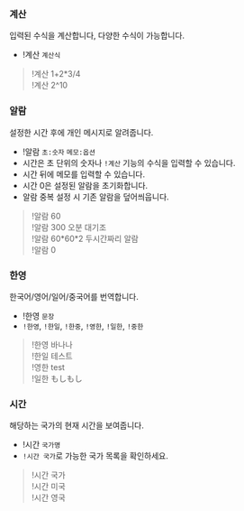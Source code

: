 ### 계산
입력된 수식을 계산합니다, 다양한 수식이 가능합니다.
- !계산 <code>계산식</code>

> !계산 1+2\*3/4 <br />
> !계산 2^10


### 알람
설정한 시간 후에 개인 메시지로 알려줍니다.
- !알람 <code>초:숫자</code> <code>메모:옵션</code>
- 시간은 초 단위의 숫자나 `!계산` 기능의 수식을 입력할 수 있습니다.
- 시간 뒤에 메모를 입력할 수 있습니다.
- 시간 0은 설정된 알람을 초기화합니다.
- 알람 중복 설정 시 기존 알람을 덮어씌웁니다.

> !알람 60 <br />
> !알람 300 오분 대기조 <br />
> !알람 60\*60\*2 두시간짜리 알람 <br />
> !알람 0


### 한영
한국어/영어/일어/중국어를 번역합니다.
- !한영 <code>문장</code>
- `!한영`, `!한일`, `!한중`, `!영한`, `!일한`, `!중한`

> !한영 바나나 <br />
> !한일 테스트 <br />
> !영한 test <br />
> !일한 もしもし


### 시간
해당하는 국가의 현재 시간을 보여줍니다.
- !시간 <code>국가명</code>
- `!시간 국가`로 가능한 국가 목록을 확인하세요.

> !시간 국가 <br />
> !시간 미국 <br />
> !시간 영국
